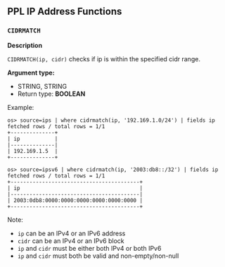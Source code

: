 ## PPL IP Address Functions

### `CIDRMATCH`

**Description**

`CIDRMATCH(ip, cidr)` checks if ip is within the specified cidr range.

**Argument type:**
 - STRING, STRING
 - Return type: **BOOLEAN**

Example:

    os> source=ips | where cidrmatch(ip, '192.169.1.0/24') | fields ip
    fetched rows / total rows = 1/1
    +--------------+
    | ip           |
    |--------------|
    | 192.169.1.5  |
    +--------------+

    os> source=ipsv6 | where cidrmatch(ip, '2003:db8::/32') | fields ip
    fetched rows / total rows = 1/1
    +-----------------------------------------+
    | ip                                      |
    |-----------------------------------------|
    | 2003:0db8:0000:0000:0000:0000:0000:0000 |
    +-----------------------------------------+

Note:
 - `ip` can be an IPv4 or an IPv6 address
 - `cidr` can be an IPv4 or an IPv6 block
 - `ip` and `cidr` must be either both IPv4 or both IPv6
 - `ip` and `cidr` must both be valid and non-empty/non-null